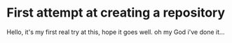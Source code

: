 # First attempt at creating a repository

Hello, it's my first real try at this, hope  it goes well.
oh my God i've done it...